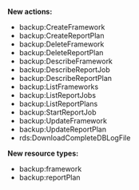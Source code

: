 **New actions:**

- backup:CreateFramework
- backup:CreateReportPlan
- backup:DeleteFramework
- backup:DeleteReportPlan
- backup:DescribeFramework
- backup:DescribeReportJob
- backup:DescribeReportPlan
- backup:ListFrameworks
- backup:ListReportJobs
- backup:ListReportPlans
- backup:StartReportJob
- backup:UpdateFramework
- backup:UpdateReportPlan
- rds:DownloadCompleteDBLogFile

**New resource types:**

- backup:framework
- backup:reportPlan
